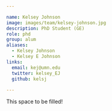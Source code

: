 ```yaml
---

name: Kelsey Johnson
image: images/team/kelsey-johnson.jpg
description: PhD Student (GE)
role: phd
group: alum
aliases:
  - Kelsey Johnson
  - Kelsey E Johnson
links:
  email: kej@umn.edu
  twitter: kelsey_EJ
  github: kelsj
 
---
```


This space to be filled!
